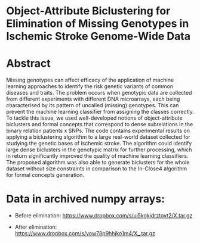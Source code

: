 # Object-Attribute Biclustering for Elimination of Missing Genotypes in Ischemic Stroke Genome-Wide Data

# Abstract 
Missing genotypes can affect efficacy of the application of machine learning approaches to identify the risk genetic variants of common diseases and traits. The problem occurs when genotypic data are collected from different experiments with different DNA microarrays, each being characterised by its pattern of uncalled (missing) genotypes. This can prevent the machine learning classifier from assigning the classes correctly. To tackle this issue, we used well-developed notions of object-attribute biclusters and formal concepts that correspond to dense subrelations in the binary relation patients x SNPs. The code contains experimental results on applying a biclustering algorithm to a large real-world dataset collected for studying the genetic bases of ischemic stroke. The algorithm could identify large dense biclusters in the genotypic matrix for further processing, which in return significantly improved the quality of machine learning classifiers. The proposed algorithm was also able to generate biclusters for the whole dataset without size constraints in comparison to the In-Close4 algorithm for formal concepts generation.


# Data in archived numpy arrays: 

* Before elimination: https://www.dropbox.com/s/ui5kgkjdrztovt2/X.tar.gz

* After elimination: https://www.dropbox.com/s/yow78p9hhjko1m4/X_.tar.gz
